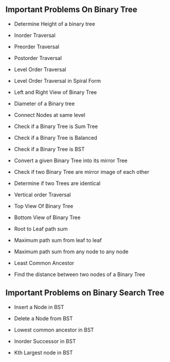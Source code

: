 ## Important Problems On Binary Tree

- Determine Height of a binary tree

- Inorder Traversal

- Preorder Traversal

- Postorder Traversal

- Level Order Traversal

- Level Order Traversal in Spiral Form

- Left and Right View of Binary Tree

- Diameter of a Binary tree

- Connect Nodes at same level

- Check if a Binary Tree is Sum Tree

- Check if a Binary Tree is Balanced

- Check if a Binary Tree is BST

- Convert a given Binary Tree into its mirror Tree

- Check if two Binary Tree are mirror image of each other

- Determine if two Trees are identical

- Vertical order Traversal

- Top View Of Binary Tree

- Bottom View of Binary Tree

- Root to Leaf path sum

- Maximum path sum from leaf to leaf

- Maximum path sum from any node to any node

- Least Common Ancestor

- Find the distance between two nodes of a Binary Tree

## Important Problems on Binary Search Tree

- Insert a Node in BST

- Delete a Node from BST

- Lowest common ancestor in BST

- Inorder Successor in BST

- Kth Largest node in BST


